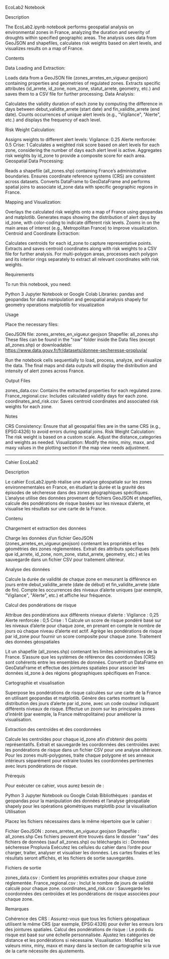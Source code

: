 EcoLab2 Notebook

Description

The EcoLab2.ipynb notebook performs geospatial analysis on environmental zones in France, analyzing the duration and severity of droughts within specified geographic areas. The analysis uses data from GeoJSON and shapefiles, calculates risk weights based on alert levels, and visualizes results on a map of France.

Contents

Data Loading and Extraction:

Loads data from a GeoJSON file (zones_arretes_en_vigueur.geojson) containing properties and geometries of regulated zones.
Extracts specific attributes (id_arrete, id_zone, nom_zone, statut_arrete, geometry, etc.) and saves them to a CSV file for further processing.
Data Analysis:

Calculates the validity duration of each zone by computing the difference in days between debut_validite_arrete (start date) and fin_validite_arrete (end date).
Counts occurrences of unique alert levels (e.g., "Vigilance", "Alerte", etc.) and displays the frequency of each level.

Risk Weight Calculation:

Assigns weights to different alert levels:
Vigilance: 0.25
Alerte renforcée: 0.5
Crise: 1
Calculates a weighted risk score based on alert levels for each zone, considering the number of days each alert level is active.
Aggregates risk weights by id_zone to provide a composite score for each area.
Geospatial Data Processing:

Reads a shapefile (all_zones.shp) containing France’s administrative boundaries.
Ensures coordinate reference systems (CRS) are consistent across datasets.
Converts DataFrame to GeoDataFrame and performs spatial joins to associate id_zone data with specific geographic regions in France.

Mapping and Visualization:

Overlays the calculated risk weights onto a map of France using geopandas and matplotlib.
Generates maps showing the distribution of alert days by id_zone, with color-coding to indicate different risk levels.
Zooms in on the main areas of interest (e.g., Metropolitan France) to improve visualization.
Centroid and Coordinate Extraction:

Calculates centroids for each id_zone to capture representative points.
Extracts and saves centroid coordinates along with risk weights to a CSV file for further analysis.
For multi-polygon areas, processes each polygon and its interior rings separately to extract all relevant coordinates with risk weights.

Requirements

To run this notebook, you need:

Python 3
Jupyter Notebook or Google Colab
Libraries:
pandas and geopandas for data manipulation and geospatial analysis
shapely for geometry operations
matplotlib for visualization

Usage

Place the necessary files:

GeoJSON file: zones_arretes_en_vigueur.geojson
Shapefile: all_zones.shp
These files can be found in the "raw" folder inside the Data files (except all_zones.shp) or downloadable:
https://www.data.gouv.fr/fr/datasets/donnee-secheresse-propluvia/

Run the notebook cells sequentially to load, process, analyze, and visualize the data.
The final maps and data outputs will display the distribution and intensity of alert zones across France.

Output Files

zones_data.csv: Contains the extracted properties for each regulated zone.
France_regional.csv: Includes calculated validity days for each zone.
coordinates_and_risk.csv: Saves centroid coordinates and associated risk weights for each zone.

Notes

CRS Consistency: Ensure that all geospatial files are in the same CRS (e.g., EPSG:4326) to avoid errors during spatial joins.
Risk Weight Calculation: The risk weight is based on a custom scale. Adjust the distance_categories and weights as needed.
Visualization: Modify the minx, miny, maxx, and maxy values in the plotting section if the map view needs adjustment.

-------------------------------------------------------------------------------------------------------------------

Cahier EcoLab2

Description

Le cahier EcoLab2.ipynb réalise une analyse géospatiale sur les zones environnementales en France, en étudiant la durée et la gravité des épisodes de sécheresse dans des zones géographiques spécifiques. L’analyse utilise des données provenant de fichiers GeoJSON et shapefiles, calcule des pondérations de risque basées sur les niveaux d’alerte, et visualise les résultats sur une carte de la France.

Contenu

Chargement et extraction des données

Charge les données d’un fichier GeoJSON (zones_arretes_en_vigueur.geojson) contenant les propriétés et les géométries des zones réglementées.
Extrait des attributs spécifiques (tels que id_arrete, id_zone, nom_zone, statut_arrete, geometry, etc.) et les sauvegarde dans un fichier CSV pour traitement ultérieur.

Analyse des données

Calcule la durée de validité de chaque zone en mesurant la différence en jours entre debut_validite_arrete (date de début) et fin_validite_arrete (date de fin).
Compte les occurrences des niveaux d’alerte uniques (par exemple, "Vigilance", "Alerte", etc.) et affiche leur fréquence.

Calcul des pondérations de risque

Attribue des pondérations aux différents niveaux d’alerte :
Vigilance : 0,25
Alerte renforcée : 0,5
Crise : 1
Calcule un score de risque pondéré basé sur les niveaux d’alerte pour chaque zone, en prenant en compte le nombre de jours où chaque niveau d’alerte est actif.
Agrège les pondérations de risque par id_zone pour fournir un score composite pour chaque zone.
Traitement des données géospatiales

Lit un shapefile (all_zones.shp) contenant les limites administratives de la France.
S’assure que les systèmes de référence des coordonnées (CRS) sont cohérents entre les ensembles de données.
Convertit un DataFrame en GeoDataFrame et effectue des jointures spatiales pour associer les données id_zone à des régions géographiques spécifiques en France.

Cartographie et visualisation

Superpose les pondérations de risque calculées sur une carte de la France en utilisant geopandas et matplotlib.
Génère des cartes montrant la distribution des jours d’alerte par id_zone, avec un code couleur indiquant différents niveaux de risque.
Effectue un zoom sur les principales zones d’intérêt (par exemple, la France métropolitaine) pour améliorer la visualisation.

Extraction des centroïdes et des coordonnées

Calcule les centroïdes pour chaque id_zone afin d’obtenir des points représentatifs.
Extrait et sauvegarde les coordonnées des centroïdes avec les pondérations de risque dans un fichier CSV pour une analyse ultérieure.
Pour les zones multi-polygones, traite chaque polygone et ses anneaux intérieurs séparément pour extraire toutes les coordonnées pertinentes avec leurs pondérations de risque.

Prérequis

Pour exécuter ce cahier, vous aurez besoin de :

Python 3
Jupyter Notebook ou Google Colab
Bibliothèques :
pandas et geopandas pour la manipulation des données et l’analyse géospatiale
shapely pour les opérations géométriques
matplotlib pour la visualisation
Utilisation

Placez les fichiers nécessaires dans le même répertoire que le cahier :

Fichier GeoJSON : zones_arretes_en_vigueur.geojson
Shapefile : all_zones.shp
Ces fichiers peuvent être trouvés dans le dossier "raw" des fichiers de données (sauf all_zones.shp) ou téléchargés ici :
Données sécheresse Propluvia
Exécutez les cellules du cahier dans l’ordre pour charger, traiter, analyser et visualiser les données. Les cartes finales et les résultats seront affichés, et les fichiers de sortie sauvegardés.

Fichiers de sortie

zones_data.csv : Contient les propriétés extraites pour chaque zone réglementée.
France_regional.csv : Inclut le nombre de jours de validité calculé pour chaque zone.
coordinates_and_risk.csv : Sauvegarde les coordonnées des centroïdes et les pondérations de risque associées pour chaque zone.

Remarques

Cohérence des CRS : Assurez-vous que tous les fichiers géospatiaux utilisent le même CRS (par exemple, EPSG:4326) pour éviter les erreurs lors des jointures spatiales.
Calcul des pondérations de risque : Le poids du risque est basé sur une échelle personnalisée. Ajustez les catégories de distance et les pondérations si nécessaire.
Visualisation : Modifiez les valeurs minx, miny, maxx et maxy dans la section de cartographie si la vue de la carte nécessite des ajustements.

